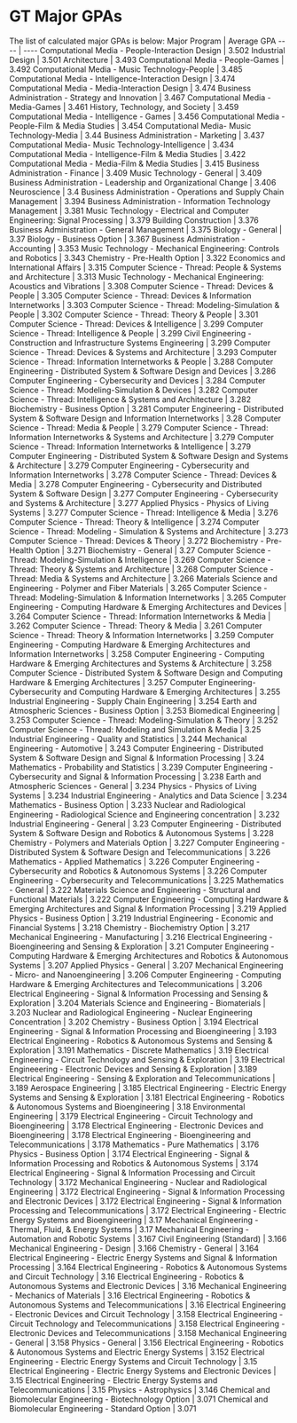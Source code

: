 # GT Major GPAs

The list of calculated major GPAs is below: 
Major Program | Average GPA
---- | ----
Computational Media - People-Interaction Design | 3.502
Industrial Design | 3.501
Architecture | 3.493
Computational Media - People-Games | 3.492
Computational Media - Music Technology-People | 3.485
Computational Media - Intelligence-Interaction Design | 3.474
Computational Media - Media-Interaction Design | 3.474
 Business Administration - Strategy and Innovation | 3.467
Computational Media - Media-Games | 3.461
History, Technology, and Society | 3.459
Computational Media - Intelligence - Games | 3.456
Computational Media - People-Film & Media Studies | 3.454
Computational Media- Music Technology-Media  | 3.44
Business Administration - Marketing | 3.437
Computational Media- Music Technology-Intelligence | 3.434
Computational Media - Intelligence-Film & Media Studies | 3.422
Computational Media - Media-Film & Media Studies | 3.415
Business Administration - Finance | 3.409
Music Technology - General | 3.409
Business Administration - Leadership and Organizational Change | 3.406
Neuroscience | 3.4
Business Administration - Operations and Supply Chain Management | 3.394
Business Administration - Information Technology Management | 3.381
Music Technology - Electrical and Computer Engineering: Signal Processing | 3.379
Building Construction | 3.376
Business Administration - General Management | 3.375
Biology - General | 3.37
Biology - Business Option | 3.367
Business Administration - Accounting | 3.353
Music Technology - Mechanical Engineering: Controls and Robotics | 3.343
Chemistry - Pre-Health Option | 3.322
Economics and International Affairs | 3.315
Computer Science - Thread: People & Systems and Architecture | 3.313
Music Technology - Mechanical Engineering: Acoustics and Vibrations | 3.308
Computer Science - Thread: Devices & People | 3.305
Computer Science - Thread: Devices & Information Internetworks | 3.303
Computer Science - Thread: Modeling-Simulation & People | 3.302
Computer Science - Thread: Theory & People | 3.301
Computer Science - Thread: Devices & Intelligence | 3.299
Computer Science - Thread: Intelligence & People | 3.299
Civil Engineering - Construction and Infrastructure Systems Engineering | 3.299
Computer Science - Thread: Devices & Systems and Architecture | 3.293
Computer Science - Thread: Information Internetworks & People | 3.288
Computer Engineering - Distributed System & Software Design and Devices | 3.286
Computer Engineering - Cybersecurity and Devices | 3.284
Computer Science - Thread: Modeling-Simulation & Devices | 3.282
Computer Science - Thread: Intelligence & Systems and Architecture | 3.282
Biochemistry - Business Option | 3.281
Computer Engineering - Distributed System & Software Design and Information Internetworks | 3.28
Computer Science - Thread: Media & People | 3.279
Computer Science - Thread: Information Internetworks & Systems and Architecture | 3.279
Computer Science - Thread: Information Internetworks & Intelligence | 3.279
Computer Engineering - Distributed System & Software Design and Systems & Architecture | 3.279
Computer Engineering - Cybersecurity and Information Internetworks | 3.278
Computer Science - Thread: Devices & Media | 3.278
Computer Engineering - Cybersecurity and Distributed System & Software Design | 3.277
Computer Engineering - Cybersecurity and Systems & Architecture | 3.277
Applied Physics - Physics of Living Systems | 3.277
Computer Science - Thread: Intelligence & Media | 3.276
Computer Science - Thread: Theory & Intelligence | 3.274
Computer Science - Thread: Modeling - Simulation & Systems and Architecture | 3.273
Computer Science - Thread: Devices & Theory | 3.272
Biochemistry - Pre-Health Option | 3.271
Biochemistry - General | 3.27
Computer Science - Thread: Modeling-Simulation & Intelligence | 3.269
Computer Science - Thread: Theory & Systems and Architecture | 3.268
Computer Science - Thread: Media & Systems and Architecture | 3.266
Materials Science and Engineering - Polymer and Fiber Materials | 3.265
Computer Science - Thread: Modeling-Simulation & Information Internetworks | 3.265
Computer Engineering - Computing Hardware & Emerging Architectures and Devices | 3.264
Computer Science - Thread: Information Internetworks & Media | 3.262
Computer Science - Thread: Theory & Media | 3.261
Computer Science - Thread: Theory & Information Internetworks | 3.259
Computer Engineering - Computing Hardware & Emerging Architectures and Information Internetworks | 3.258
Computer Engineering - Computing Hardware & Emerging Architectures and Systems & Architecture | 3.258
Computer Science - Distributed System & Software Design and Computing Hardware & Emerging Architectures | 3.257
Computer Engineering- Cybersecurity and Computing Hardware & Emerging Architectures | 3.255
Industrial Engineering - Supply Chain Engineering | 3.254
Earth and Atmospheric Sciences - Business Option | 3.253
Biomedical Engineering | 3.253
Computer Science - Thread: Modeling-Simulation & Theory | 3.252
Computer Science - Thread: Modeling and Simulation & Media | 3.25
Industrial Engineering -  Quality and Statistics | 3.244
Mechanical Engineering - Automotive | 3.243
Computer Engineering - Distributed System & Software Design and Signal & Information Processing | 3.24
Mathematics - Probability and Statistics | 3.239
Computer Engineering - Cybersecurity and Signal & Information Processing | 3.238
Earth and Atmospheric Sciences - General | 3.234
Physics - Physics of Living Systems  | 3.234
Industrial Engineering - Analytics and Data Science | 3.234
Mathematics - Business Option | 3.233
Nuclear and Radiological Engineering - Radiological Science and Engineering concentration | 3.232
Industrial Engineering - General | 3.23
Computer Engineering - Distributed System & Software Design and Robotics & Autonomous Systems | 3.228
Chemistry - Polymers and Materials Option | 3.227
Computer Engineering - Distributed System & Software Design and Telecommunications | 3.226
Mathematics - Applied Mathematics  | 3.226
Computer Engineering - Cybersecurity and Robotics & Autonomous Systems | 3.226
Computer Engineering - Cybersecurity and Telecommunications | 3.225
Mathematics - General | 3.222
Materials Science and Engineering - Structural and Functional Materials | 3.222
Computer Engineering - Computing Hardware & Emerging Architectures and Signal & Information Processing | 3.219
Applied Physics - Business Option | 3.219
Industrial Engineering - Economic and Financial Systems | 3.218
Chemistry - Biochemistry Option | 3.217
Mechanical Engineering - Manufacturing | 3.216
Electrical Engineering - Bioengineering and Sensing & Exploration | 3.21
Computer Engineering - Computing Hardware & Emerging Architectures and Robotics & Autonomous Systems  | 3.207
Applied Physics - General | 3.207
Mechanical Engineering - Micro- and Nanoengineering | 3.206
Computer Engineering - Computing Hardware & Emerging Architectures and Telecommunications | 3.206
Electrical Engineering - Signal & Information Processing and Sensing & Exploration  | 3.204
Materials Science and Engineering - Biomaterials | 3.203
Nuclear and Radiological Engineering - Nuclear Engineering Concentration | 3.202
Chemistry - Business Option | 3.194
Electrical Engineering - Signal & Information Processing and Bioengineering | 3.193
Electrical Engineering - Robotics & Autonomous Systems and Sensing & Exploration | 3.191
Mathematics - Discrete Mathematics | 3.19
Electrical Engineering - Circuit Technology and Sensing & Exploration | 3.19
Electrical Engineeering - Electronic Devices and Sensing & Exploration | 3.189
Electrical Engineering - Sensing & Exploration and Telecommunications | 3.189
Aerospace Engineering | 3.185
Electrical Engineering - Electric Energy Systems and Sensing & Exploration | 3.181
Electrical Engineering - Robotics & Autonomous Systems and Bioengineering  | 3.18
Environmental Engineering | 3.179
Electrical Engineering - Circuit Technology and Bioengineering | 3.178
Electrical Engineering - Electronic Devices and Bioengineering | 3.178
Electrical Engineering - Bioengineering and Telecommunications | 3.178
Mathematics - Pure Mathematics | 3.176
Physics - Business Option | 3.174
Electrical Engineering - Signal & Information Processing and Robotics & Autonomous Systems  | 3.174
Electrical Engineering - Signal & Information Processing and Circuit Technology | 3.172
Mechanical Engineering - Nuclear and Radiological Engineering | 3.172
Electrical Engineering - Signal & Information Processing and Electronic Devices  | 3.172
Electrical Engineering - Signal & Information Processing and Telecommunications  | 3.172
Electrical Engineering - Electric Energy Systems and Bioengineering | 3.17
Mechanical Engineering - Thermal, Fluid, & Energy Systems | 3.17
Mechanical Engineering - Automation and Robotic Systems | 3.167
Civil Engineering (Standard) | 3.166
Mechanical Engineering - Design | 3.166
Chemistry - General  | 3.164
Electrical Engineering - Electric Energy Systems and Signal & Information Processing | 3.164
Electrical Engineering - Robotics & Autonomous Systems and Circuit Technology | 3.16
Electrical Engineering - Robotics & Autonomous Systems and Electronic Devices  | 3.16
Mechanical Engineering - Mechanics of Materials | 3.16
Electrical Engineering - Robotics & Autonomous Systems and Telecommunications | 3.16
Electrical Engineering - Electronic Devices and Circuit Technology  | 3.158
Electrical Engineering - Circuit Technology and Telecommunications | 3.158
Electrical Engineering - Electronic Devices and Telecommunications | 3.158
Mechanical Engineering - General | 3.158
Physics - General | 3.156
Electrical Engineering - Robotics & Autonomous Systems and Electric Energy Systems | 3.152
Electrical Engineering - Electric Energy Systems and Circuit Technology | 3.15
Electrical Engineering - Electric Energy Systems and Electronic Devices  | 3.15
Electrical Engineering - Electric Energy Systems and Telecommunications | 3.15
Physics - Astrophysics | 3.146
Chemical and Biomolecular Engineering - Biotechnology Option | 3.071
Chemical and Biomolecular Engineering - Standard Option | 3.071
